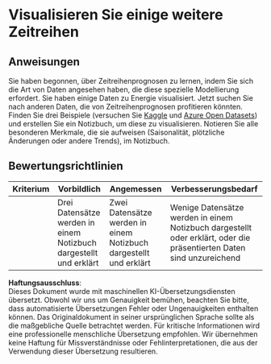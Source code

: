 # Visualisieren Sie einige weitere Zeitreihen

## Anweisungen

Sie haben begonnen, über Zeitreihenprognosen zu lernen, indem Sie sich die Art von Daten angesehen haben, die diese spezielle Modellierung erfordert. Sie haben einige Daten zu Energie visualisiert. Jetzt suchen Sie nach anderen Daten, die von Zeitreihenprognosen profitieren könnten. Finden Sie drei Beispiele (versuchen Sie [Kaggle](https://kaggle.com) und [Azure Open Datasets](https://azure.microsoft.com/en-us/services/open-datasets/catalog/?WT.mc_id=academic-77952-leestott)) und erstellen Sie ein Notizbuch, um diese zu visualisieren. Notieren Sie alle besonderen Merkmale, die sie aufweisen (Saisonalität, plötzliche Änderungen oder andere Trends), im Notizbuch.

## Bewertungsrichtlinien

| Kriterium | Vorbildlich                                           | Angemessen                                          | Verbesserungsbedarf                                                                        |
| --------- | ---------------------------------------------------- | -------------------------------------------------- | ----------------------------------------------------------------------------------------- |
|           | Drei Datensätze werden in einem Notizbuch dargestellt und erklärt | Zwei Datensätze werden in einem Notizbuch dargestellt und erklärt | Wenige Datensätze werden in einem Notizbuch dargestellt oder erklärt, oder die präsentierten Daten sind unzureichend |

**Haftungsausschluss**:  
Dieses Dokument wurde mit maschinellen KI-Übersetzungsdiensten übersetzt. Obwohl wir uns um Genauigkeit bemühen, beachten Sie bitte, dass automatisierte Übersetzungen Fehler oder Ungenauigkeiten enthalten können. Das Originaldokument in seiner ursprünglichen Sprache sollte als die maßgebliche Quelle betrachtet werden. Für kritische Informationen wird eine professionelle menschliche Übersetzung empfohlen. Wir übernehmen keine Haftung für Missverständnisse oder Fehlinterpretationen, die aus der Verwendung dieser Übersetzung resultieren.